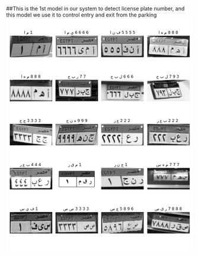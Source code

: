 ##This is the 1st model in our system to detect license plate number, and this model we use it to control entry and exit from the parking
![](https://github.com/mohame54/Parkit_projects/blob/main/fig.png)
